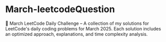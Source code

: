 # March-leetcodeQuestion
🚀 March LeetCode Daily Challenge – A collection of my solutions for LeetCode's daily coding problems for March 2025. Each solution includes an optimized approach, explanations, and time complexity analysis.
